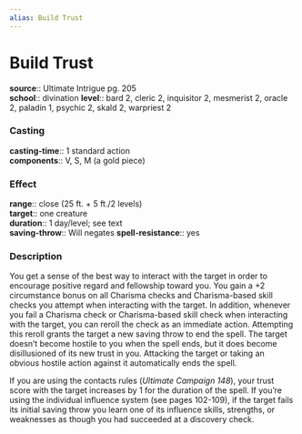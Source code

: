 ```yaml
---
alias: Build Trust
---
```


# Build Trust 

**source**:: Ultimate Intrigue pg. 205  
**school**:: divination
**level**:: bard 2, cleric 2, inquisitor 2, mesmerist 2, oracle 2, paladin 1, psychic 2, skald 2, warpriest 2

### Casting 

**casting-time**:: 1 standard action  
**components**:: V, S, M (a gold piece)

### Effect 

**range**:: close (25 ft. + 5 ft./2 levels)  
**target**:: one creature  
**duration**:: 1 day/level; see text  
**saving-throw**:: Will negates
**spell-resistance**:: yes

### Description 

You get a sense of the best way to interact with the target in order to encourage positive regard and fellowship toward you. You gain a +2 circumstance bonus on all Charisma checks and Charisma-based skill checks you attempt when interacting with the target. In addition, whenever you fail a Charisma check or Charisma-based skill check when interacting with the target, you can reroll the check as an immediate action. Attempting this reroll grants the target a new saving throw to end the spell. The target doesn’t become hostile to you when the spell ends, but it does become disillusioned of its new trust in you. Attacking the target or taking an obvious hostile action against it automatically ends the spell.  
  
If you are using the contacts rules (*Ultimate Campaign 148*), your trust score with the target increases by 1 for the duration of the spell. If you’re using the individual influence system (see pages 102-109), if the target fails its initial saving throw you learn one of its influence skills, strengths, or weaknesses as though you had succeeded at a discovery check.
